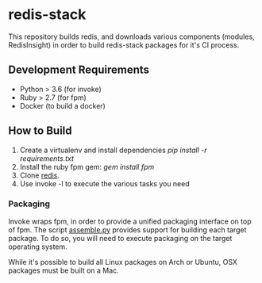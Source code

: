 # redis-stack

This repository builds redis, and downloads various components (modules, RedisInsight) in order to build redis-stack packages for it's CI process.

## Development Requirements

* Python > 3.6 (for invoke)
* Ruby > 2.7 (for fpm)
* Docker (to build a docker)

## How to Build

1. Create a virtualenv and install dependencies *pip install -r requirements.txt*
1. Install the ruby fpm gem: *gem install fpm*
1. Clone [redis](https://github.com/redis/redis).
1. Use invoke -l to execute the various tasks you need

### Packaging

Invoke wraps fpm, in order to provide a unified packaging interface on top of fpm.  The script [assemble.py](/redis/redis-stack/tree/master/assemble.py) provides support for building each target package.  To do so, you will need to execute packaging on the target operating system.

While it's possible to build all Linux packages on Arch or Ubuntu, OSX packages must be built on a Mac.
